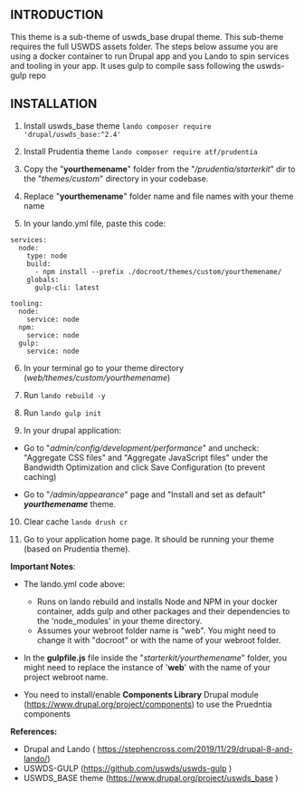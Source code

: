 
INTRODUCTION
------------
This theme is a sub-theme of uswds_base drupal theme. 
This sub-theme requires the full USWDS assets folder.
The steps below assume you are using a docker container to run Drupal app and you Lando to spin services and tooling in your app.
It uses gulp to compile sass following the uswds-gulp repo


INSTALLATION
------------
1. Install uswds_base theme 
`lando composer require 'drupal/uswds_base:^2.4'`

2. Install Prudentia theme
`lando composer require atf/prudentia`

3. Copy the "**yourthemename**" folder from the "*/prudentia/starterkit*" dir to the "*themes/custom*" directory in your codebase.

4. Replace "**yourthemename**" folder name and file names with your theme name

5. In your lando.yml file, paste this code:
```
services:
  node:
    type: node
    build:
      - npm install --prefix ./docroot/themes/custom/yourthemename/
    globals:
      gulp-cli: latest
      
tooling:
  node:
    service: node
  npm:
    service: node
  gulp:
    service: node

```
6. In your terminal go to your theme directory  (*web/themes/custom/yourthemename*) 

7. Run ``lando rebuild -y``

8. Run `lando gulp init`

9.  In your drupal application:

   - Go to "*admin/config/development/performance*" and uncheck: "Aggregate CSS files" and "Aggregate JavaScript files" under the Bandwidth Optimization and click Save Configuration (to prevent caching)

   - Go to "*/admin/appearance*" page and "Install and set as default" ***yourthemename*** theme.

10.   Clear cache `lando drush cr`

11.   Go to your application home page. It should be running your theme (based on Prudentia theme).

**Important Notes**:
- The lando.yml code above:
  - Runs on lando rebuild and installs  Node and NPM in your docker container, adds gulp and other packages and their dependencies to the 'node_modules' in your theme directory.
  - Assumes your webroot folder name is "web". You might need to change it with "docroot" or with the name of your webroot folder. 

- In the **gulpfile.js** file inside the "*starterkit/yourthemename*" folder, you might need to replace  the instance of '**web**' with the name of your project webroot name.

- You need to install/enable **Components Library** Drupal module (https://www.drupal.org/project/components) to use the Pruedntia components 


**References:**
- Drupal and Lando ( https://stephencross.com/2019/11/29/drupal-8-and-lando/)
- USWDS-GULP (https://github.com/uswds/uswds-gulp )
- USWDS_BASE theme (https://www.drupal.org/project/uswds_base )